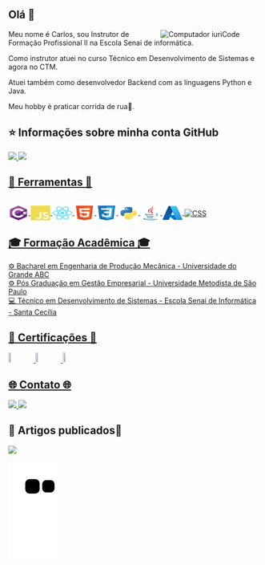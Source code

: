 ## Olá 👋 

<img src="https://raw.githubusercontent.com/MicaelliMedeiros/micaellimedeiros/master/image/computer-illustration.png" min-width="200px" max-width="200px" width="200px" align="right" alt="Computador iuriCode">

<div>
 
 Meu nome é Carlos, sou Instrutor de Formação Profissional II na Escola Senai de informática. 

 Como instrutor atuei no curso Técnico em Desenvolvimento de Sistemas e agora no CTM.

 Atuei também como desenvolvedor Backend com as linguagens Python e Java.

 Meu hobby é praticar corrida de rua🏃.

</div>

## ⭐ Informações sobre minha conta GitHub   
 <div>
  <a href="https://github.com/Carlos-Augusto-Roque">
  <img height="180em" src="https://github-readme-stats.vercel.app/api?username=Carlos-Augusto-Roque&show_icons=true&theme=dracula&include_all_commits=true&count_private=true"/>
  <img height="180em" src="https://github-readme-stats.vercel.app/api/top-langs/?username=Carlos-Augusto-Roque&layout=compact&langs_count=16&theme=dracula"/>
</div>
 <h2>🔧 Ferramentas 🔧</h2>
<div style="display: inline_block"><br>
  <img align="center" alt="Csharp" height="30" width="40" src="https://raw.githubusercontent.com/devicons/devicon/master/icons/csharp/csharp-original.svg">
  <img align="center" alt="Js" height="30" width="40" src="https://raw.githubusercontent.com/devicons/devicon/master/icons/javascript/javascript-plain.svg">  
  <img align="center" alt="React" height="30" width="40" src="https://raw.githubusercontent.com/devicons/devicon/master/icons/react/react-original.svg">
  <img align="center" alt="HTML" height="30" width="40" src="https://raw.githubusercontent.com/devicons/devicon/master/icons/html5/html5-original.svg">
  <img align="center" alt="CSS" height="30" width="40" src="https://raw.githubusercontent.com/devicons/devicon/master/icons/css3/css3-original.svg"> 
  <img align="center" alt="CSS" height="30" width="40" src="https://raw.githubusercontent.com/devicons/devicon/master/icons/python/python-original.svg"> 
  <img align="center" alt="CSS" height="30" width="40" src="https://raw.githubusercontent.com/devicons/devicon/master/icons/java/java-original.svg"> 
  <img align="center" alt="CSS" height="30" width="40" src="https://raw.githubusercontent.com/devicons/devicon/1119b9f84c0290e0f0b38982099a2bd027a48bf1/icons/azure/azure-original.svg">
 <img align="center" alt="CSS" height="30" width="40" src="https://icongr.am/devicon/postgresql-plain.svg?size=128&color=ffffff"> 

  ##
 
<div>


<div>
  <h2>🎓 Formação Acadêmica 🎓</h2> 
 ⚙️ Bacharel em Engenharia de Produção Mecânica - Universidade do Grande ABC <br>
 ⚙️ Pós Graduação em Gestão Empresarial - Universidade Metodista de São Paulo <br>
 💻 Técnico em Desenvolvimento de Sistemas - Escola Senai de Informática - Santa Cecília <br>
</div>

<div>
  <h2>📝 Certificações 📝</h2>  
  <img width="10%" height="10%"  src="https://images.credly.com/size/680x680/images/be8fcaeb-c769-4858-b567-ffaaa73ce8cf/image.png"/>
  <img width="10%" height="10%"  src="https://images.credly.com/size/680x680/images/70eb1e3f-d4de-4377-a062-b20fb29594ea/azure-data-fundamentals-600x600.png"/>
  <img width="10%" height="10%"  src="https://images.credly.com/size/680x680/images/4136ced8-75d5-4afb-8677-40b6236e2672/azure-ai-fundamentals-600x600.png"/>
</div>
 
  <div>
   <h2>🌐 Contato 🌐</h2>   
  <a href="mailto:roqueaugustocarlos@gmail.com" alt="Gmail">
  <img src="https://img.shields.io/badge/-Gmail-FF0000?style=flat-square&labelColor=FF0000&logo=gmail&logoColor=white&link=mailto:roqueaugustocarlos@gmail.com" />
   </a>

  <a href="https://www.linkedin.com/in/roquecarlos/" alt="Linkedin">
  <img src="https://img.shields.io/badge/-Linkedin-0e76a8?style=flat-square&logo=Linkedin&logoColor=white&link=https://www.linkedin.com/in/roquecarlos/" /></a>
  
 </div> 
 
 <div>
   <h2>📜 Artigos publicados📜</h2>   
   <a href="https://carlos-augusto-roque.medium.com/clonagem-de-reposit%C3%B3rio-no-github-como-clonar-apenas-uma-pasta-ou-um-arquivo-de-um-reposit%C3%B3rio-9baaad5ea3d8"><img src="https://img.shields.io/badge/Medium-12100E?style=for-the-badge&logo=medium&logoColor=white"/><a/>
 </div>
 
  ![Snake animation](https://github.com/carlos-augusto-roque/carlos-augusto-roque/blob/output/github-contribution-grid-snake.svg)
 
</div>
